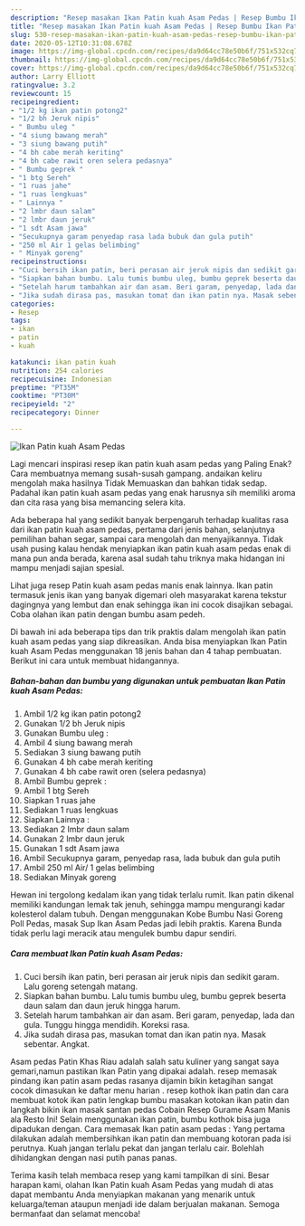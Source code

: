 ```yaml
---
description: "Resep masakan Ikan Patin kuah Asam Pedas | Resep Bumbu Ikan Patin kuah Asam Pedas Yang Enak Banget"
title: "Resep masakan Ikan Patin kuah Asam Pedas | Resep Bumbu Ikan Patin kuah Asam Pedas Yang Enak Banget"
slug: 530-resep-masakan-ikan-patin-kuah-asam-pedas-resep-bumbu-ikan-patin-kuah-asam-pedas-yang-enak-banget
date: 2020-05-12T10:31:08.678Z
image: https://img-global.cpcdn.com/recipes/da9d64cc78e50b6f/751x532cq70/ikan-patin-kuah-asam-pedas-foto-resep-utama.jpg
thumbnail: https://img-global.cpcdn.com/recipes/da9d64cc78e50b6f/751x532cq70/ikan-patin-kuah-asam-pedas-foto-resep-utama.jpg
cover: https://img-global.cpcdn.com/recipes/da9d64cc78e50b6f/751x532cq70/ikan-patin-kuah-asam-pedas-foto-resep-utama.jpg
author: Larry Elliott
ratingvalue: 3.2
reviewcount: 15
recipeingredient:
- "1/2 kg ikan patin potong2"
- "1/2 bh Jeruk nipis"
- " Bumbu uleg "
- "4 siung bawang merah"
- "3 siung bawang putih"
- "4 bh cabe merah keriting"
- "4 bh cabe rawit oren selera pedasnya"
- " Bumbu geprek "
- "1 btg Sereh"
- "1 ruas jahe"
- "1 ruas lengkuas"
- " Lainnya "
- "2 lmbr daun salam"
- "2 lmbr daun jeruk"
- "1 sdt Asam jawa"
- "Secukupnya garam penyedap rasa lada bubuk dan gula putih"
- "250 ml Air 1 gelas belimbing"
- " Minyak goreng"
recipeinstructions:
- "Cuci bersih ikan patin, beri perasan air jeruk nipis dan sedikit garam. Lalu goreng setengah matang."
- "Siapkan bahan bumbu. Lalu tumis bumbu uleg, bumbu geprek beserta daun salam dan daun jeruk hingga harum."
- "Setelah harum tambahkan air dan asam. Beri garam, penyedap, lada dan gula. Tunggu hingga mendidih. Koreksi rasa."
- "Jika sudah dirasa pas, masukan tomat dan ikan patin nya. Masak sebentar. Angkat."
categories:
- Resep
tags:
- ikan
- patin
- kuah

katakunci: ikan patin kuah 
nutrition: 254 calories
recipecuisine: Indonesian
preptime: "PT35M"
cooktime: "PT30M"
recipeyield: "2"
recipecategory: Dinner

---
```



![Ikan Patin kuah Asam Pedas](https://img-global.cpcdn.com/recipes/da9d64cc78e50b6f/751x532cq70/ikan-patin-kuah-asam-pedas-foto-resep-utama.jpg)

Lagi mencari inspirasi resep ikan patin kuah asam pedas yang Paling Enak? Cara membuatnya memang susah-susah gampang. andaikan keliru mengolah maka hasilnya Tidak Memuaskan dan bahkan tidak sedap. Padahal ikan patin kuah asam pedas yang enak harusnya sih memiliki aroma dan cita rasa yang bisa memancing selera kita.

Ada beberapa hal yang sedikit banyak berpengaruh terhadap kualitas rasa dari ikan patin kuah asam pedas, pertama dari jenis bahan, selanjutnya pemilihan bahan segar, sampai cara mengolah dan menyajikannya. Tidak usah pusing kalau hendak menyiapkan ikan patin kuah asam pedas enak di mana pun anda berada, karena asal sudah tahu triknya maka hidangan ini mampu menjadi sajian spesial.

Lihat juga resep Patin kuah asam pedas manis enak lainnya. Ikan patin termasuk jenis ikan yang banyak digemari oleh masyarakat karena tekstur dagingnya yang lembut dan enak sehingga ikan ini cocok disajikan sebagai. Coba olahan ikan patin dengan bumbu asam pedeh.


Di bawah ini ada beberapa tips dan trik praktis dalam mengolah ikan patin kuah asam pedas yang siap dikreasikan. Anda bisa menyiapkan Ikan Patin kuah Asam Pedas menggunakan 18 jenis bahan dan 4 tahap pembuatan. Berikut ini cara untuk membuat hidangannya.

<!--inarticleads1-->

##### Bahan-bahan dan bumbu yang digunakan untuk pembuatan Ikan Patin kuah Asam Pedas:

1. Ambil 1/2 kg ikan patin potong2
1. Gunakan 1/2 bh Jeruk nipis
1. Gunakan  Bumbu uleg :
1. Ambil 4 siung bawang merah
1. Sediakan 3 siung bawang putih
1. Gunakan 4 bh cabe merah keriting
1. Gunakan 4 bh cabe rawit oren (selera pedasnya)
1. Ambil  Bumbu geprek :
1. Ambil 1 btg Sereh
1. Siapkan 1 ruas jahe
1. Sediakan 1 ruas lengkuas
1. Siapkan  Lainnya :
1. Sediakan 2 lmbr daun salam
1. Gunakan 2 lmbr daun jeruk
1. Gunakan 1 sdt Asam jawa
1. Ambil Secukupnya garam, penyedap rasa, lada bubuk dan gula putih
1. Ambil 250 ml Air/ 1 gelas belimbing
1. Sediakan  Minyak goreng


Hewan ini tergolong kedalam ikan yang tidak terlalu rumit. Ikan patin dikenal memiliki kandungan lemak tak jenuh, sehingga mampu mengurangi kadar kolesterol dalam tubuh. Dengan menggunakan Kobe Bumbu Nasi Goreng Poll Pedas, masak Sup Ikan Asam Pedas jadi lebih praktis. Karena Bunda tidak perlu lagi meracik atau mengulek bumbu dapur sendiri. 

<!--inarticleads2-->

##### Cara membuat Ikan Patin kuah Asam Pedas:

1. Cuci bersih ikan patin, beri perasan air jeruk nipis dan sedikit garam. Lalu goreng setengah matang.
1. Siapkan bahan bumbu. Lalu tumis bumbu uleg, bumbu geprek beserta daun salam dan daun jeruk hingga harum.
1. Setelah harum tambahkan air dan asam. Beri garam, penyedap, lada dan gula. Tunggu hingga mendidih. Koreksi rasa.
1. Jika sudah dirasa pas, masukan tomat dan ikan patin nya. Masak sebentar. Angkat.


Asam pedas Patin Khas Riau adalah salah satu kuliner yang sangat saya gemari,namun pastikan Ikan Patin yang dipakai adalah. resep memasak pindang ikan patin asam pedas rasanya dijamin bikin ketagihan sangat cocok dimasukan ke daftar menu harian . resep kothok ikan patin dan cara membuat kotok ikan patin lengkap bumbu masakan kotokan ikan patin dan langkah bikin ikan masak santan pedas Cobain Resep Gurame Asam Manis ala Resto Ini! Selain menggunakan ikan patin, bumbu kothok bisa juga dipadukan dengan. Cara memasak Ikan patin asam pedas : Yang pertama dilakukan adalah membersihkan ikan patin dan membuang kotoran pada isi perutnya. Kuah jangan terlalu pekat dan jangan terlalu cair. Bolehlah dihidangkan dengan nasi putih panas panas. 

Terima kasih telah membaca resep yang kami tampilkan di sini. Besar harapan kami, olahan Ikan Patin kuah Asam Pedas yang mudah di atas dapat membantu Anda menyiapkan makanan yang menarik untuk keluarga/teman ataupun menjadi ide dalam berjualan makanan. Semoga bermanfaat dan selamat mencoba!

